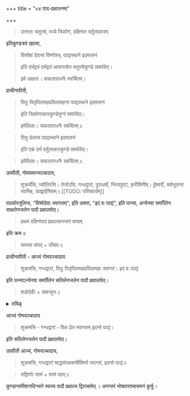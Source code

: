 +++
title = "०४ पाद-प्रक्षालनम्"

+++

> उत्तरतः चतुरश्रं, मध्ये त्रिकोणं, दक्षिणतः वर्तुलाकारम् 

इतिकुण्डत्रयं खात्वा, 

> विश्वेषां देवानां विष्णोश्च, पाद्यस्थाने इदमासनं 
>
> इति दर्भद्वयं दर्भद्वयं आसनत्वेन चतुरश्रेकुण्डे समर्पयेत्। 
>
> इमे अक्षताः। सकलाराधनैः स्वर्चितम्। 

प्राचीनावीती, 

> पितुः पितृपितामहप्रपितामहानां पाद्यस्थाने इदमासनं 
>
> इति त्रिकोणाकारकुण्डेभुग्नं समर्पयेत्। 
>
> इमेतिलाः। सकलाराधनैः स्वर्चितम्॥ 

> पितुः प्रेतस्य पाद्यस्थाने इदमासनं 
>
> इति एकं दर्भं वर्तुलाकारकुण्डे समर्पयेत्। 

> इमेतिलाः। सकलाराधनैः स्वर्चितम्॥

उपवीती, गोमयमाज्यञ्चादाय, 

> शुक्रमॅसि, ज्योतिरसि। तेजोऽसि, गन्धद्वारां, दुराधर्षां, नित्यपुष्टां, क॒रीषिणीम्। ई॒श्वरीं, सर्वभूतानां त्वामिह, उपह्वये॒श्रियम्॥ 
[[TODO: परिष्कार्यम्]]

पादयोरनुलिप्य, "विश्वेदेवाः स्वागतम्", इति उक्त्ता, "इदं वः पाद्यं", इति पत्न्या, अन्येनवा समर्पितेन साक्षतेनजलेन पादौ प्रक्षालयेत्। 

> प्रथमं दक्षिणंपादं प्रक्षाल्यानन्तरं सव्यम् 

इति क्रमः॥ 

> समस्त संपत् + पाँसवः॥

प्राचीनावीती - आज्यं गोमयञ्चादाय 

> शुक्रमसि, गन्धद्वारां, पितुः पितृपितामहप्रपितामहाः स्वागतं। इदं वः पाद्यं 

इति पत्न्याऽन्येनवा समर्पितेन सतिलेनजलेन पादौ प्रक्षालयेत्। 

> शन्नोदेवीः + स्रवन्तुनः॥

<details><summary>तमिऴ्</summary>

## 4 பாத ப்ரக்ஷாளநம்

வடவண்டை நான்கு மூலைகள் கொண்டதும் நடுவில் முக்கோணம் கொண்டதும் தென்னண்டையில் வர்த்துலமாகவும் (ரவுண்டாகவும்) குண்டங்கள் அமைய வேண்டும். விச்வே தேவருக்கும் விஷ்ணுற்கும் நான்கு மூலைப் படக்குகளில்

113

தர்ப்பாஸனம் சேர்க்க வேண்டும். முக்கோணத்தில் தெற்கு நுனியாக புக்நம். வர்த்தலத்தில் நிமித்த வரணத்திற்குத் தெற்கு நுனியாக ஒரு தர்ப்பம் ஆஸனமாகச் சேர்க்க வேண்டும். பித்ரு வரணத்திற்கு

க்ரமப்படி உபவீத, ப்ராசீநாவீதங்களுடன் அக்ஷதை, எள் இவைகளைச் சேர்த்து அவரவர்களுக்குத் தக்கவாறு பாதப்ரளாக்ஷநம் செய்ய வேண்டும். குண்டங்களின் ஈசான்ய பாகத்தில் ஸ்வயம் பாதப்ரக்ஷாளநம் செய்து இரு ஆசமனங்கள் செய்ததும் பிராம்மணர்களையும் ஆசமனம் செய்யச் சொல்ல வேண்டும்.

</details>

आज्यं गोमयञ्चादाय 

> शुक्रमसि - गन्धद्वारां - पितः प्रेत स्वागतम् इदन्ते पाद्यं। 

इति सतिलेनजलेन पादौ प्रक्षालयेत्।

उपवीती आज्यं, गोमयञ्चादाय, 

> शुक्रमसि, गन्धद्वारां श्राद्धसंरक्षकश्रीविष्णो स्वागतं, इदन्ते पाद्यं॥

> तद्विष्णोः परमं + परमं पदम्॥ 

कुण्डानामीशानदिग्भागे स्वस्य पादौ प्रक्षाल्य द्विराचामेत् । अनन्तरं भोक्तारश्चाचमनं कुर्युः।